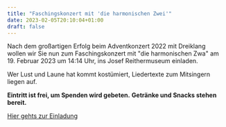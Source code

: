 ```yaml
---
title: "Faschingskonzert mit 'die harmonischen Zwei'"
date: 2023-02-05T20:10:04+01:00
draft: false
---
```


Nach dem großartigen Erfolg beim Adventkonzert 2022 mit Dreiklang wollen wir Sie nun zum Faschingskonzert mit "die harmonischen Zwa" am 19. Februar 2023 um 14:14 Uhr, ins Josef Reithermuseum einladen.
 
Wer Lust und Laune hat kommt kostümiert, Liedertexte zum Mitsingern liegen auf.

__Eintritt ist frei, um Spenden wird gebeten.__
__Getränke und Snacks stehen bereit.__

[Hier gehts zur Einladung](/posts/2023/faschingskonzert.pdf)
